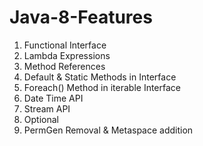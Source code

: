 # Java-8-Features

1) Functional Interface
2) Lambda Expressions
3) Method References
4) Default & Static Methods in Interface
5) Foreach() Method in iterable Interface
6) Date Time API
7) Stream API
8) Optional 
9) PermGen Removal & Metaspace addition
